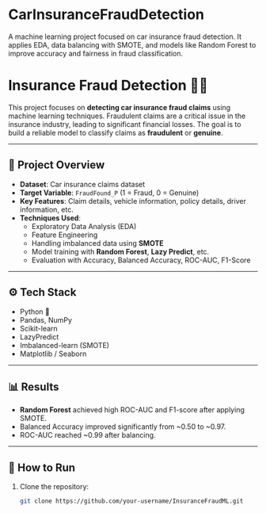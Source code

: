 # CarInsuranceFraudDetection
A machine learning project focused on car insurance fraud detection.  It applies EDA, data balancing with SMOTE, and models like Random Forest to improve accuracy and fairness in fraud classification.
# Insurance Fraud Detection 🚗💥

This project focuses on **detecting car insurance fraud claims** using 
machine learning techniques. Fraudulent claims are a critical issue in 
the insurance industry, leading to significant financial losses. 
The goal is to build a reliable model to classify claims as **fraudulent** 
or **genuine**.

---

## 📂 Project Overview
- **Dataset**: Car insurance claims dataset  
- **Target Variable**: `FraudFound_P` (1 = Fraud, 0 = Genuine)  
- **Key Features**: Claim details, vehicle information, policy details, 
  driver information, etc.  
- **Techniques Used**:  
  - Exploratory Data Analysis (EDA)  
  - Feature Engineering  
  - Handling imbalanced data using **SMOTE**  
  - Model training with **Random Forest**, **Lazy Predict**, etc.  
  - Evaluation with Accuracy, Balanced Accuracy, ROC-AUC, F1-Score  

---

## ⚙️ Tech Stack
- Python 🐍  
- Pandas, NumPy  
- Scikit-learn  
- LazyPredict  
- Imbalanced-learn (SMOTE)  
- Matplotlib / Seaborn  

---

## 📊 Results
- **Random Forest** achieved high ROC-AUC and F1-score after applying SMOTE.  
- Balanced Accuracy improved significantly from ~0.50 to ~0.97.  
- ROC-AUC reached ~0.99 after balancing.  

---

## 🚀 How to Run
1. Clone the repository:
   ```bash
   git clone https://github.com/your-username/InsuranceFraudML.git
